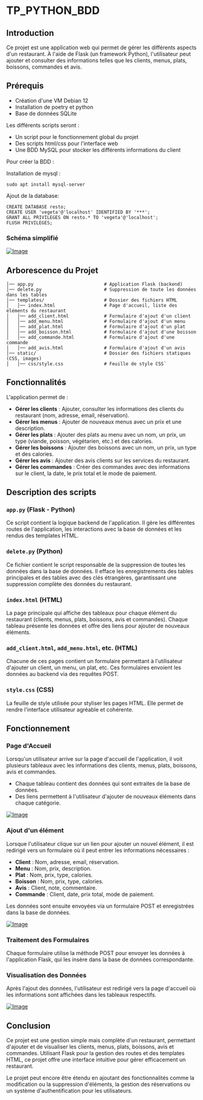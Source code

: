 # TP_PYTHON_BDD

## Introduction

Ce projet est une application web qui permet de gérer les différents aspects d'un restaurant. À l'aide de Flask (un framework Python), l'utilisateur peut ajouter et consulter des informations telles que les clients, menus, plats, boissons, commandes et avis.

## Prérequis

- Création d'une VM Debian 12
- Installation de poetry et python
- Base de données SQLite

Les différents scripts seront :

- Un script pour le fonctionnement global du projet
- Des scripts html/css pour l'interface web
- Une BDD MySQL pour stocker les différents informations du client

Pour créer la BDD :

Installation de mysql :

```
sudo apt install mysql-server
```

Ajout de la database:

```mysql
CREATE DATABASE resto;
CREATE USER 'vegeta'@'localhost' IDENTIFIED BY '***';
GRANT ALL PRIVILEGES ON resto.* TO 'vegeta'@'localhost';
FLUSH PRIVILEGES;
```

### Schéma simplifié

[![Image](https://i.goopics.net/wbghqu.png)](https://goopics.net/i/wbghqu)

## Arborescence du Projet

```
│── app.py                          # Application Flask (backend)
│── delete.py                       # Suppression de toute les données dans les tables
│── templates/                      # Dossier des fichiers HTML
│   │── index.html                  # Page d'accueil, liste des éléments du restaurant
│   │── add_client.html             # Formulaire d'ajout d'un client
│   │── add_menu.html               # Formulaire d'ajout d'un menu
│   │── add_plat.html               # Formulaire d'ajout d'un plat
│   │── add_boisson.html            # Formulaire d'ajout d'une boisson
│   │── add_commande.html           # Formulaire d'ajout d'une commande
│   │── add_avis.html               # Formulaire d'ajout d'un avis
│── static/                         # Dossier des fichiers statiques (CSS, images)
│   │── css/style.css               # Feuille de style CSS` 
```

## Fonctionnalités

L'application permet de :

-   **Gérer les clients** : Ajouter, consulter les informations des clients du restaurant (nom, adresse, email, réservation).
-   **Gérer les menus** : Ajouter de nouveaux menus avec un prix et une description.
-   **Gérer les plats** : Ajouter des plats au menu avec un nom, un prix, un type (viande, poisson, végétarien, etc.) et des calories.
-   **Gérer les boissons** : Ajouter des boissons avec un nom, un prix, un type et des calories.
-   **Gérer les avis** : Ajouter des avis clients sur les services du restaurant.
-   **Gérer les commandes** : Créer des commandes avec des informations sur le client, la date, le prix total et le mode de paiement.

## Description des scripts

### `app.py` (Flask - Python)

Ce script contient la logique backend de l'application. Il gère les différentes routes de l'application, les interactions avec la base de données et les rendus des templates HTML.

### `delete.py` (Python)
Ce fichier contient le script responsable de la suppression de toutes les données dans la base de données. Il efface les enregistrements des tables principales et des tables avec des clés étrangères, garantissant une suppression complète des données du restaurant.

### `index.html` (HTML)

La page principale qui affiche des tableaux pour chaque élément du restaurant (clients, menus, plats, boissons, avis et commandes). Chaque tableau présente les données et offre des liens pour ajouter de nouveaux éléments.

### `add_client.html`, `add_menu.html`, etc. (HTML)

Chacune de ces pages contient un formulaire permettant à l'utilisateur d'ajouter un client, un menu, un plat, etc. Ces formulaires envoient les données au backend via des requêtes POST.

### `style.css` (CSS)

La feuille de style utilisée pour styliser les pages HTML. Elle permet de rendre l'interface utilisateur agréable et cohérente.

## Fonctionnement

### Page d'Accueil

Lorsqu'un utilisateur arrive sur la page d'accueil de l'application, il voit plusieurs tableaux avec les informations des clients, menus, plats, boissons, avis et commandes.

-   Chaque tableau contient des données qui sont extraites de la base de données.
-   Des liens permettent à l'utilisateur d'ajouter de nouveaux éléments dans chaque catégorie.

[![Image](https://i.goopics.net/rodito.png)](https://goopics.net/i/rodito)

### Ajout d'un élément

Lorsque l'utilisateur clique sur un lien pour ajouter un nouvel élément, il est redirigé vers un formulaire où il peut entrer les informations nécessaires :

-   **Client** : Nom, adresse, email, réservation.
-   **Menu** : Nom, prix, description.
-   **Plat** : Nom, prix, type, calories.
-   **Boisson** : Nom, prix, type, calories.
-   **Avis** : Client, note, commentaire.
-   **Commande** : Client, date, prix total, mode de paiement.

Les données sont ensuite envoyées via un formulaire POST et enregistrées dans la base de données.

[![Image](https://i.goopics.net/2b5tqd.png)](https://goopics.net/i/2b5tqd)

### Traitement des Formulaires

Chaque formulaire utilise la méthode POST pour envoyer les données à l'application Flask, qui les insère dans la base de données correspondante.

### Visualisation des Données

Après l'ajout des données, l'utilisateur est redirigé vers la page d'accueil où les informations sont affichées dans les tableaux respectifs.

[![Image](https://i.goopics.net/ni8uy4.png)](https://goopics.net/i/ni8uy4)

## Conclusion

Ce projet est une gestion simple mais complète d'un restaurant, permettant d'ajouter et de visualiser les clients, menus, plats, boissons, avis et commandes. Utilisant Flask pour la gestion des routes et des templates HTML, ce projet offre une interface intuitive pour gérer efficacement un restaurant.

Le projet peut encore être étendu en ajoutant des fonctionnalités comme la modification ou la suppression d'éléments, la gestion des réservations ou un système d'authentification pour les utilisateurs.
